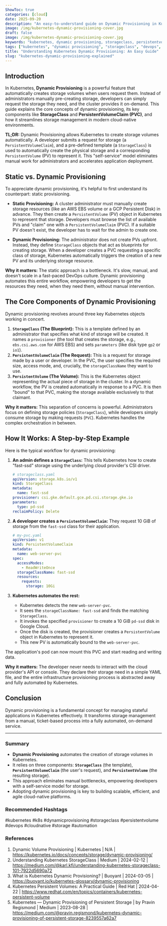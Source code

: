 ```yaml
---
ShowToc: true
categories: [cloud]
date: 2025-09-20
description: "An easy-to-understand guide on Dynamic Provisioning in Kubernetes. Learn how StorageClass, PVC, and PV work together to automate storage management, and see the difference from static provisioning."
image: /img/kubernetes-dynamic-provisioning-cover.jpg
draft: false
image: /img/kubernetes-dynamic-provisioning-cover.jpg
keywords: "kubernetes, dynamic provisioning, storageclass, persistentvolumeclaim, pvc, pv, storage"
tags: ["kubernetes", "dynamic provisioning", "storageclass", "devops", "cloud native", "automation"]
title: "Understanding Kubernetes Dynamic Provisioning: An Easy Guide"
slug: "kubernetes-dynamic-provisioning-explained"
---
```


## Introduction

In Kubernetes, **Dynamic Provisioning** is a powerful feature that automatically creates storage volumes when users request them. Instead of administrators manually pre-creating storage, developers can simply request the storage they need, and the cluster provides it on-demand. This guide explains the core concepts of dynamic provisioning, its key components like **StorageClass** and **PersistentVolumeClaim (PVC)**, and how it streamlines storage management in modern cloud-native environments.

**TL;DR:** Dynamic Provisioning allows Kubernetes to create storage volumes automatically. A developer submits a request for storage (a `PersistentVolumeClaim`), and a pre-defined template (a `StorageClass`) is used to automatically create the physical storage and a corresponding `PersistentVolume` (PV) to represent it. This "self-service" model eliminates manual work for administrators and accelerates application deployment.

## Static vs. Dynamic Provisioning

To appreciate dynamic provisioning, it's helpful to first understand its counterpart: static provisioning.

* **Static Provisioning:** A cluster administrator must manually create storage resources (like an AWS EBS volume or a GCP Persistent Disk) in advance. They then create a `PersistentVolume` (PV) object in Kubernetes to represent that storage. Developers must browse the list of available PVs and "claim" one with a `PersistentVolumeClaim` (PVC). If a suitable PV doesn't exist, the developer has to wait for the admin to create one.

* **Dynamic Provisioning:** The administrator does not create PVs upfront. Instead, they define `StorageClass` objects that act as blueprints for creating storage. When a developer creates a PVC requesting a specific class of storage, Kubernetes automatically triggers the creation of a new PV and its underlying storage resource.

**Why it matters:** The static approach is a bottleneck. It's slow, manual, and doesn't scale in a fast-paced DevOps culture. Dynamic provisioning automates this entire workflow, empowering developers to get the resources they need, when they need them, without manual intervention.

## The Core Components of Dynamic Provisioning

Dynamic provisioning revolves around three key Kubernetes objects working in concert.

1.  **`StorageClass` (The Blueprint):** This is a template defined by an administrator that specifies what kind of storage will be created. It names a `provisioner` (the tool that creates the storage, e.g., `ebs.csi.aws.com` for AWS EBS) and sets `parameters` (like disk type `gp2` or `io1`).
2.  **`PersistentVolumeClaim` (The Request):** This is a request for storage made by a user or developer. In the PVC, the user specifies the required size, access mode, and, crucially, the `storageClassName` they want to use.
3.  **`PersistentVolume` (The Volume):** This is the Kubernetes object representing the actual piece of storage in the cluster. In a dynamic workflow, the PV is created automatically in response to a PVC. It is then "bound" to that PVC, making the storage available exclusively to that claimant.

**Why it matters:** This separation of concerns is powerful. Administrators focus on defining storage policies (`StorageClass`), while developers simply consume storage by making requests (`PVC`). Kubernetes handles the complex orchestration in between.

## How It Works: A Step-by-Step Example

Here is the typical workflow for dynamic provisioning:

1.  **An admin defines a `StorageClass`:** This tells Kubernetes how to create "fast-ssd" storage using the underlying cloud provider's CSI driver.

    ```yaml
    # storageclass.yaml
    apiVersion: storage.k8s.io/v1
    kind: StorageClass
    metadata:
      name: fast-ssd
    provisioner: csi.gke.default.gce.pd.csi.storage.gke.io
    parameters:
      type: pd-ssd
    reclaimPolicy: Delete
    ```

2.  **A developer creates a `PersistentVolumeClaim`:** They request 10 GiB of storage from the `fast-ssd` class for their application.

    ```yaml
    # my-pvc.yaml
    apiVersion: v1
    kind: PersistentVolumeClaim
    metadata:
      name: web-server-pvc
    spec:
      accessModes:
        - ReadWriteOnce
      storageClassName: fast-ssd
      resources:
        requests:
          storage: 10Gi
    ```

3.  **Kubernetes automates the rest:**
    * Kubernetes detects the new `web-server-pvc`.
    * It sees the `storageClassName: fast-ssd` and finds the matching `StorageClass`.
    * It invokes the specified `provisioner` to create a 10 GiB `pd-ssd` disk in Google Cloud.
    * Once the disk is created, the provisioner creates a `PersistentVolume` object in Kubernetes to represent it.
    * This new PV is automatically bound to the `web-server-pvc`.

The application's pod can now mount this PVC and start reading and writing data.

**Why it matters:** The developer never needs to interact with the cloud provider's API or console. They declare their storage need in a simple YAML file, and the entire infrastructure provisioning process is abstracted away and fully automated by Kubernetes.

## Conclusion

Dynamic provisioning is a fundamental concept for managing stateful applications in Kubernetes effectively. It transforms storage management from a manual, ticket-based process into a fully automated, on-demand service.

---

### Summary
- **Dynamic Provisioning** automates the creation of storage volumes in Kubernetes.
- It relies on three components: **`StorageClass`** (the template), **`PersistentVolumeClaim`** (the user's request), and **`PersistentVolume`** (the resulting storage).
- This approach eliminates manual bottlenecks, empowering developers with a self-service model for storage.
- Adopting dynamic provisioning is key to building scalable, efficient, and agile cloud-native platforms.

### Recommended Hashtags
#kubernetes #k8s #dynamicprovisioning #storageclass #persistentvolume #devops #cloudnative #storage #automation

### References
1) Dynamic Volume Provisioning | Kubernetes | N/A | <https://kubernetes.io/docs/concepts/storage/dynamic-provisioning/>
2) Understanding Kubernetes StorageClass | Medium | 2024-02-12 | <https://medium.com/@karl.kfi/understanding-kubernetes-storageclass-101-7922d5690a72>
3) What is Kubernetes Dynamic Provisioning? | Buoyant | 2024-03-05 | <https://buoyant.io/kubernetes-glossary/dynamic-provisioning>
4) Kubernetes Persistent Volumes: A Practical Guide | Red Hat | 2024-04-22 | <https://www.redhat.com/en/topics/containers/kubernetes-persistent-volume>
5) Kubernetes — Dynamic Provisioning of Persistent Storage | by Pravin Regismond | Medium | 2023-08-28 | <https://medium.com/@pravin.regismond/kubernetes-dynamic-provisioning-of-persistent-storage-8239557a62a7>

